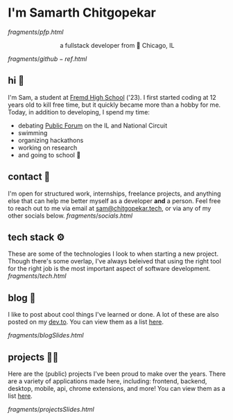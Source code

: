 
# I'm Samarth Chitgopekar
${fragments/pfp.html}$
<p align="center">a fullstack developer from 📍 Chicago, IL</p>

${fragments/github-ref.html}$

## hi 👋
I'm Sam, a student at [Fremd High School](https://adc.d211.org/Domain/9) ('23). I first started coding at 12 years old to kill free time, but it quickly became more than a hobby for me. Today, in addition to developing, I spend my time:
- debating [Public Forum](https://www.speechanddebate.org/topics/) on the IL and National Circuit
- swimming
- organizing hackathons
- working on research
- and going to school 🎒

## contact 🤝
I'm open for structured work, internships, freelance projects, and anything else that can help me better myself as a developer **and** a person. Feel free to reach out to me via email at [sam@chitgopekar.tech](mailto:sam@chitgopekar.tech), or via any of my other socials below.
${fragments/socials.html}$

## tech stack ⚙️
These are some of the technologies I look to when starting a new project. Though there's some overlap, I've always beleived that using the right tool for the right job is the most important aspect of software development.
${fragments/tech.html}$

## blog 📝
I like to post about cool things I've learned or done. A lot of these are also posted on my [dev.to](https://dev.to/httpsamc). You can view them as a list [here](/blog).

${fragments/blogSlides.html}$

## projects 👨‍💻
Here are the (public) projects I've been proud to make over the years. There are a variety of applications made here, including: frontend, backend, desktop, mobile, api, chrome extensions, and more! You can view them as a list [here](/projects).

${fragments/projectsSlides.html}$